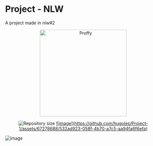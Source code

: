# Project - NLW
A project made in nlw#2
<p align="center">
   <img src="./.github/logo.png" alt="Proffy" width="280"/>
</p>
<p align="center">	
  <img alt="Repository size" src="https://img.shields.io/github/repo-size/Suburbanno/proffy?color=774DD6">
  <a aria-label="Completed" href="https://nextlevelweek.com/episodios/omnistack/edicao/2">
    ![image](https://github.com/hugoles/Project-1/assets/67278688/532ad923-058f-4b70-a7c5-aa94fa6f6efa)
  </a>
</p>

![image](https://github.com/hugoles/Project-1/assets/67278688/d7406c93-2dbb-4bbb-9afe-641eb811d690)

